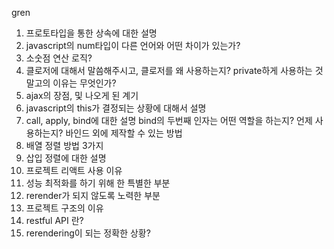gren

1. 프로토타입을 통한 상속에 대한 설명
2. javascript의 num타입이 다른 언어와 어떤 차이가 있는가?
3. 소숫점 연산 로직?
4. 클로저에 대해서 말씀해주시고, 클로저를 왜 사용하는지? private하게 사용하는 것 말고의 이유는 무엇인가?
5. ajax의 장점, 및 나오게 된 계기
6. javascript의 this가 결정되는 상황에 대해서 설명
7. call, apply, bind에 대한 설명 bind의 두번째 인자는 어떤 역할을 하는지? 언제 사용하는지? 바인드 외에 제작할 수 있는 방법
8. 배열 정렬 방법 3가지
9. 삽입 정렬에 대한 설명
10. 프로젝트 리액트 사용 이유
11. 성능 최적화를 하기 위해 한 특별한 부분
12. rerender가 되지 않도록 노력한 부분
13. 프로젝트 구조의 이유
14. restful API 란?
15. rerendering이 되는 정확한 상황?
